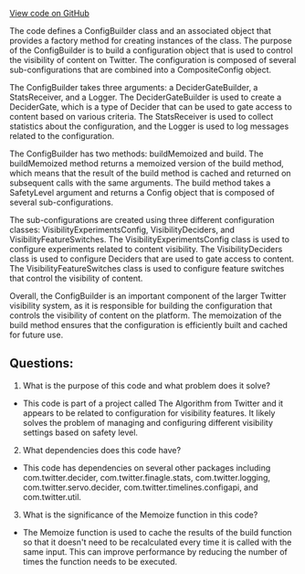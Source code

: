 [View code on GitHub](https://github.com/misbahsy/the-algorithm/visibilitylib/src/main/scala/com/twitter/visibility/configapi/ConfigBuilder.scala)

The code defines a ConfigBuilder class and an associated object that provides a factory method for creating instances of the class. The purpose of the ConfigBuilder is to build a configuration object that is used to control the visibility of content on Twitter. The configuration is composed of several sub-configurations that are combined into a CompositeConfig object.

The ConfigBuilder takes three arguments: a DeciderGateBuilder, a StatsReceiver, and a Logger. The DeciderGateBuilder is used to create a DeciderGate, which is a type of Decider that can be used to gate access to content based on various criteria. The StatsReceiver is used to collect statistics about the configuration, and the Logger is used to log messages related to the configuration.

The ConfigBuilder has two methods: buildMemoized and build. The buildMemoized method returns a memoized version of the build method, which means that the result of the build method is cached and returned on subsequent calls with the same arguments. The build method takes a SafetyLevel argument and returns a Config object that is composed of several sub-configurations.

The sub-configurations are created using three different configuration classes: VisibilityExperimentsConfig, VisibilityDeciders, and VisibilityFeatureSwitches. The VisibilityExperimentsConfig class is used to configure experiments related to content visibility. The VisibilityDeciders class is used to configure Deciders that are used to gate access to content. The VisibilityFeatureSwitches class is used to configure feature switches that control the visibility of content.

Overall, the ConfigBuilder is an important component of the larger Twitter visibility system, as it is responsible for building the configuration that controls the visibility of content on the platform. The memoization of the build method ensures that the configuration is efficiently built and cached for future use.
## Questions: 
 1. What is the purpose of this code and what problem does it solve?
- This code is part of a project called The Algorithm from Twitter and it appears to be related to configuration for visibility features. It likely solves the problem of managing and configuring different visibility settings based on safety level.

2. What dependencies does this code have?
- This code has dependencies on several other packages including com.twitter.decider, com.twitter.finagle.stats, com.twitter.logging, com.twitter.servo.decider, com.twitter.timelines.configapi, and com.twitter.util.

3. What is the significance of the Memoize function in this code?
- The Memoize function is used to cache the results of the build function so that it doesn't need to be recalculated every time it is called with the same input. This can improve performance by reducing the number of times the function needs to be executed.